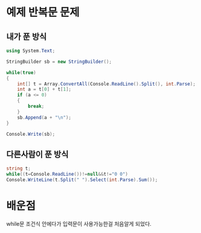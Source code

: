 # 예제 반복문 문제

## 내가 푼 방식
``` cs
using System.Text;

StringBuilder sb = new StringBuilder();

while(true)
{   
    int[] t = Array.ConvertAll(Console.ReadLine().Split(), int.Parse);
    int a = t[0] + t[1];
    if (a <= 0)
    {
        break;
    }
    sb.Append(a + "\n");
}

Console.Write(sb);
```

## 다른사람이 푼 방식
``` cs
string t;
while((t=Console.ReadLine())!=null&&t!="0 0")
Console.WriteLine(t.Split(" ").Select(int.Parse).Sum());
```

# 배운점
while문 조건식 안에다가 입력문이 사용가능한걸 처음알게 되었다.  
